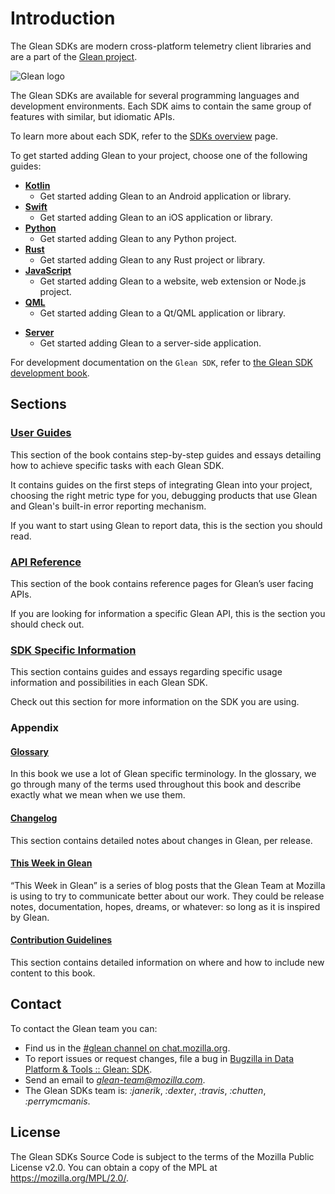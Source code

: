 # Introduction

The Glean SDKs are modern cross-platform telemetry client libraries
and are a part of the [Glean project](https://docs.telemetry.mozilla.org/concepts/glean/glean.html).

![Glean logo](glean.jpeg)

The Glean SDKs are available for several programming languages and development environments.
Each SDK aims to contain the same group of features with similar, but idiomatic APIs.

To learn more about each SDK, refer to the [SDKs overview](./language-bindings/index.md) page.

To get started adding Glean to your project, choose one of the following guides:

- **[Kotlin](./user/adding-glean-to-your-project/kotlin.md)**
  - Get started adding Glean to an Android application or library.
- **[Swift](./user/adding-glean-to-your-project/swift.md)**
  - Get started adding Glean to an iOS application or library.
- **[Python](./user/adding-glean-to-your-project/python.md)**
  - Get started adding Glean to any Python project.
- **[Rust](./user/adding-glean-to-your-project/rust.md)**
  - Get started adding Glean to any Rust project or library.
- **[JavaScript](./user/adding-glean-to-your-project/javascript.md)**
  - Get started adding Glean to a website, web extension or Node.js project.
- **[QML](./user/adding-glean-to-your-project/qt.md)**
  - Get started adding Glean to a Qt/QML application or library.
<!-- - **[Firefox Desktop](TODO)**
  - Get started adding Glean to a Firefox Desktop component. -->
- **[Server](./user/adding-glean-to-your-project/server.md)**
  - Get started adding Glean to a server-side application.

For development documentation on the `Glean SDK`, refer to [the Glean SDK development book](../dev/index.html).

## Sections

### [User Guides](./user/adding-glean-to-your-project/index.html)

This section of the book contains step-by-step guides and essays detailing how to
achieve specific tasks with each Glean SDK.

It contains guides on the first steps of integrating Glean into your project,
choosing the right metric type for you, debugging products that use Glean and
Glean's built-in error reporting mechanism.

If you want to start using Glean to report data, this is the section you should read.

### [API Reference](./reference/yaml/index.html)

This section of the book contains reference pages for Glean’s user facing APIs.

If you are looking for information a specific Glean API, this is the section you should check out.

### [SDK Specific Information](./language-bindings/android/index.html)

This section contains guides and essays regarding specific usage information
and possibilities in each Glean SDK.

Check out this section for more information on the SDK you are using.

### Appendix

#### [Glossary](./appendix/glossary.html)

In this book we use a lot of Glean specific terminology. In the glossary, we go through
many of the terms used throughout this book and describe exactly what we mean when we use them.

#### [Changelog](./appendix/changelog/index.html)

This section contains detailed notes about changes in Glean, per release.

#### [This Week in Glean](./appendix/twig.html)

“This Week in Glean” is a series of blog posts that the Glean Team at Mozilla is using to try
to communicate better about our work. They could be release notes, documentation, hopes, dreams,
or whatever: so long as it is inspired by Glean.

#### [Contribution Guidelines](./appendix/contribution-guidelines.html)

This section contains detailed information on where and how to include new content to this book.

## Contact

To contact the Glean team you can:

- Find us in the [#glean channel on chat.mozilla.org](https://chat.mozilla.org/#/room/#glean:mozilla.org).
- To report issues or request changes, file a bug in [Bugzilla in Data Platform & Tools :: Glean: SDK](https://bugzilla.mozilla.org/enter_bug.cgi?assigned_to=nobody%40mozilla.org&bug_ignored=0&bug_severity=normal&bug_status=NEW&bug_type=defect&cf_fx_iteration=---&cf_fx_points=---&cf_status_firefox100=---&cf_status_firefox101=---&cf_status_firefox99=---&cf_status_firefox_esr91=---&cf_tracking_firefox100=---&cf_tracking_firefox101=---&cf_tracking_firefox99=---&cf_tracking_firefox_esr91=---&component=Glean%3A%20SDK&contenttypemethod=list&contenttypeselection=text%2Fplain&defined_groups=1&filed_via=standard_form&flag_type-4=X&flag_type-607=X&flag_type-721=X&flag_type-737=X&flag_type-799=X&flag_type-800=X&flag_type-803=X&flag_type-936=X&flag_type-947=X&form_name=enter_bug&maketemplate=Remember%20values%20as%20bookmarkable%20template&op_sys=Unspecified&priority=P3&product=Data%20Platform%20and%20Tools&rep_platform=Unspecified&status_whiteboard=%5Bglean-sdk%3Am%3F%5D&target_milestone=---&version=unspecified).
- Send an email to *glean-team@mozilla.com*.
- The Glean SDKs team is: *:janerik*, *:dexter*, *:travis*, *:chutten*, *:perrymcmanis*.

## License

The Glean SDKs Source Code is subject to the terms of the Mozilla Public License v2.0.
You can obtain a copy of the MPL at <https://mozilla.org/MPL/2.0/>.

